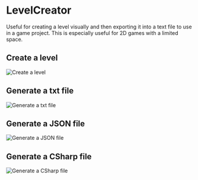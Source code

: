# LevelCreator
Useful for creating a level visually and then exporting it into a text file to use in a game project.
This is especially useful for 2D games with a limited space.

## Create a level
![Create a level](https://user-images.githubusercontent.com/18319764/99870740-77880a80-2ba3-11eb-9439-46289ca84171.PNG)

## Generate a txt file
![Generate a txt file](https://user-images.githubusercontent.com/18319764/99870742-79ea6480-2ba3-11eb-9198-ece40eeeb8d4.PNG)

## Generate a JSON file
![Generate a JSON file](https://user-images.githubusercontent.com/18319764/99870744-7c4cbe80-2ba3-11eb-9719-3540de33342e.PNG)

## Generate a CSharp file
![Generate a CSharp file](https://user-images.githubusercontent.com/18319764/99870747-7e168200-2ba3-11eb-897c-e5ae1af03ace.PNG)
